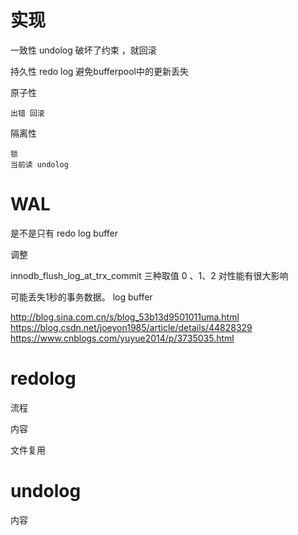 

# 实现 

一致性
    undolog 破坏了约束 ，就回滚
    
持久性
    redo log 避免bufferpool中的更新丢失
    
原子性

    出错 回滚    

隔离性

    锁
    当前读 undolog
    
# WAL



是不是只有 redo log buffer 

调整

innodb_flush_log_at_trx_commit 三种取值 0 、1、2 对性能有很大影响


可能丢失1秒的事务数据。
log buffer

http://blog.sina.com.cn/s/blog_53b13d9501011uma.html
https://blog.csdn.net/joeyon1985/article/details/44828329
https://www.cnblogs.com/yuyue2014/p/3735035.html

# redolog

流程

内容

文件复用



# undolog

内容

                